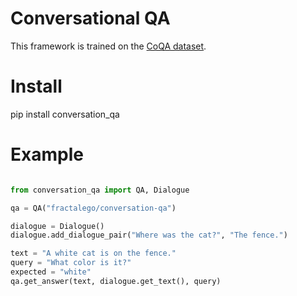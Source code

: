 # Conversational QA
This framework is trained on the [CoQA dataset](https://stanfordnlp.github.io/coqa/).


# Install
pip install conversation_qa


# Example 
```python

from conversation_qa import QA, Dialogue

qa = QA("fractalego/conversation-qa")

dialogue = Dialogue()
dialogue.add_dialogue_pair("Where was the cat?", "The fence.")

text = "A white cat is on the fence."
query = "What color is it?"
expected = "white"
qa.get_answer(text, dialogue.get_text(), query)
```
